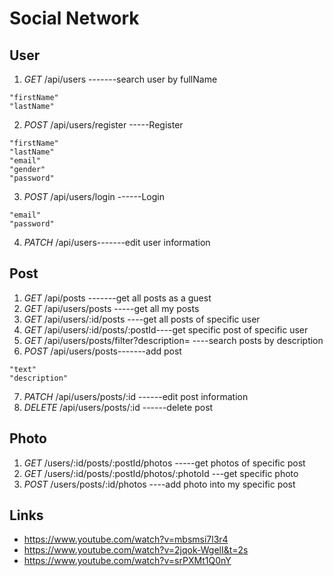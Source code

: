 # Social Network

## User
1. *GET* /api/users -------search user by fullName
```
"firstName"
"lastName"
```
2. *POST* /api/users/register -----Register
```
"firstName"
"lastName"
"email"
"gender"
"password"
```
3. *POST* /api/users/login ------Login
```
"email"
"password"
```
4. *PATCH* /api/users-------edit user information

## Post
1. *GET* /api/posts -------get all posts as a guest
2. *GET* /api/users/posts -----get all my posts
3. *GET* /api/users/:id/posts ----get all posts of specific user
4. *GET* /api/users/:id/posts/:postId----get specific post of specific user
5. *GET* /api/users/posts/filter?description= ----search posts by description
6. *POST* /api/users/posts-------add post
```
"text"
"description"
```
7. *PATCH* /api/users/posts/:id ------edit post information
8. *DELETE* /api/users/posts/:id ------delete post

## Photo
1. *GET* /users/:id/posts/:postId/photos -----get photos of specific post
2. *GET* /users/:id/posts/:postId/photos/:photoId ---get specific photo
3. *POST* /users/posts/:id/photos ----add photo into my specific post

## Links
* https://www.youtube.com/watch?v=mbsmsi7l3r4
* https://www.youtube.com/watch?v=2jqok-WgelI&t=2s
* https://www.youtube.com/watch?v=srPXMt1Q0nY